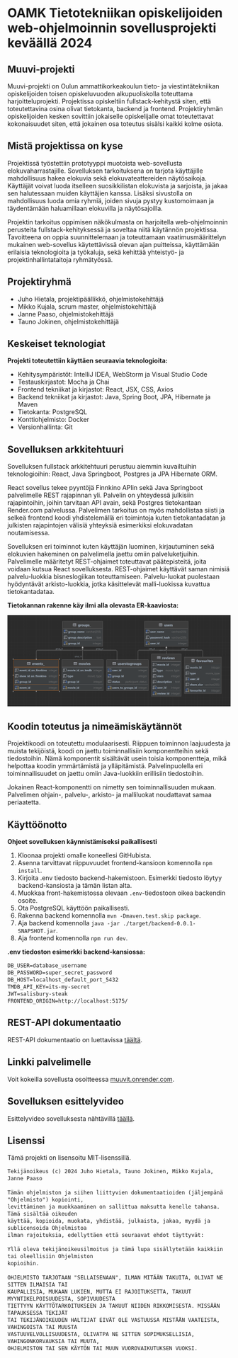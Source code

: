 # OAMK Tietotekniikan opiskelijoiden web-ohjelmoinnin sovellusprojekti keväällä 2024

## Muuvi-projekti

Muuvi-projekti on Oulun ammattikorkeakoulun tieto- ja viestintätekniikan opiskelijoiden toisen opiskeluvuoden
alkupuoliskolla toteuttama harjoitteluprojekti.
Projektissa opiskeltiin fullstack-kehitystä siten, että toteutettavina osina olivat tietokanta, backend ja frontend.
Projektiryhmän opiskelijoiden kesken sovittiin jokaiselle opiskelijalle omat toteutettavat kokonaisuudet siten, että
jokainen osa toteutus sisälsi kaikki kolme osiota.

## Mistä projektissa on kyse

Projektissä työstettiin prototyyppi muotoista web-sovellusta elokuvaharrastajille. Sovelluksen tarkoituksena on tarjota
käyttäjille mahdollisuus hakea elokuvia sekä elokuvateattereiden näytösaikoja. Käyttäjät voivat luoda itselleen
suosikkilistan elokuvista ja sarjoista, ja jakaa sen halutessaan muiden käyttäjien kanssa. Lisäksi sivustolla on
mahdollisuus luoda omia ryhmiä, joiden sivuja pystyy kustomoimaan ja täydentämään haluamillaan elokuvilla ja
näytösajoilla.

Projektin tarkoitus oppimisen näkökulmasta on harjoitella web-ohjelmoinnin perusteita fullstack-kehityksessä ja soveltaa
niitä käytännön projektissa. Tavoitteena on oppia suunnittelemaan ja toteuttamaan vaatimusmäärittelyn mukainen
web-sovellus käytettävissä olevan ajan puitteissa, käyttämään erilaisia teknologioita ja työkaluja, sekä kehittää
yhteistyö- ja projektinhallintataitoja ryhmätyössä.

## Projektiryhmä

- Juho Hietala, projektipäällikkö, ohjelmistokehittäjä
- Mikko Kujala, scrum master, ohjelmistokehittäjä
- Janne Paaso, ohjelmistokehittäjä
- Tauno Jokinen, ohjelmistokehittäjä

## Keskeiset teknologiat

**Projekti toteutettiin käyttäen seuraavia teknologioita:**

- Kehitysympäristöt: IntelliJ IDEA, WebStorm ja Visual Studio Code
- Testauskirjastot: Mocha ja Chai
- Frontend tekniikat ja kirjastot: React, JSX, CSS, Axios
- Backend tekniikat ja kirjastot: Java, Spring Boot, JPA, Hibernate ja Maven
- Tietokanta: PostgreSQL
- Konttiohjelmisto: Docker
- Versionhallinta: Git

## Sovelluksen arkkitehtuuri

Sovelluksen fullstack arkkitehtuuri perustuu aiemmin kuvailtuihin
teknologioihin: React, Java Springboot, Postgres ja JPA Hibernate ORM.

React sovellus tekee pyyntöjä Finnkino APIin sekä Java Springboot palvelimelle REST rajapinnan yli.
Palvelin on yhteydessä julkisiin rajapintoihin, joihin tarvitaan API avain, sekä Postgres tietokantaan
Render.com palvelussa. Palvelimen tarkoitus on myös mahdollistaa siisti ja selkeä frontend koodi
yhdistelemällä eri toimintoja kuten tietokantadatan ja julkisten rajapintojen välisiä yhteyksiä
esimerkiksi elokuvadatan noutamisessa.

Sovelluksen eri toiminnot kuten käyttäjän luominen, kirjautuminen sekä elokuvien hakeminen on
palvelimella jaettu omiin palveluketjuihin. Palvelimelle määritetyt REST-ohjaimet toteuttavat
päätepisteitä, joita voidaan kutsua React sovelluksesta. REST-ohjaimet käyttävät saman nimisiä
palvelu-luokkia bisneslogiikan toteuttamiseen. Palvelu-luokat puolestaan hyödyntävät arkisto-luokkia,
jotka käsittelevät malli-luokissa kuvattua tietokantadataa.

**Tietokannan rakenne käy ilmi alla olevasta ER-kaaviosta:**

![ER-kaavio](./Suunnitelmat/ER-kaavio.png)

## Koodin toteutus ja nimeämiskäytännöt

Projektikoodi on toteutettu modulaarisesti. Riippuen toiminnon laajuudesta ja muista tekijöistä,
koodi on jaettu toiminnallisiin komponentteihin sekä tiedostoihin. Nämä komponentit sisältävät
usein toisia komponentteja, mikä helpottaa koodin ymmärtämistä ja ylläpitämistä. Palvelinpuolella
eri toiminnallisuudet on jaettu omiin Java-luokkiin erillisiin tiedostoihin.

Jokainen React-komponentti on nimetty sen toiminnallisuuden mukaan. Palvelimen ohjain-, palvelu-, arkisto-
ja malliluokat noudattavat samaa periaatetta.

## Käyttöönotto

**Ohjeet sovelluksen käynnistämiseksi paikallisesti**

1. Kloonaa projekti omalle koneellesi GitHubista.
2. Asenna tarvittavat riippuvuudet frontend-kansioon komennolla `npm install`.
3. Kirjoita .env tiedosto backend-hakemistoon. Esimerkki tiedosto löytyy
   backend-kansiosta ja tämän listan alta.
4. Muokkaa front-hakemistossa olevaan `.env`-tiedostoon oikea backendin osoite.
5. Ota PostgreSQL käyttöön paikallisesti.
6. Rakenna backend komennolla `mvn -Dmaven.test.skip package`.
7. Aja backend komennolla `java -jar ./target/backend-0.0.1-SNAPSHOT.jar`.
8. Aja frontend komennolla `npm run dev`.

**.env tiedoston esimerkki backend-kansiossa:**

```dotenv
DB_USER=database_username
DB_PASSWORD=super_secret_password
DB_HOST=localhost_default_port_5432
TMDB_API_KEY=its-my-secret
JWT=salisbury-steak
FRONTEND_ORIGIN=http://localhost:5175/
```

## REST-API dokumentaatio

REST-API dokumentaatio on luettavissa [täältä](https://documenter.getpostman.com/view/31007978/2sA3Bt3A1n).

## Linkki palvelimelle

Voit kokeilla sovellusta osoitteessa [muuvit.onrender.com](https://muuvit.onrender.com/).

## Sovelluksen esittelyvideo

Esittelyvideo sovelluksesta
nähtävillä [täällä](https://oamk-my.sharepoint.com/:v:/g/personal/c3kumi03_students_oamk_fi/EVdW_A_piQlMuFvIwI8sdQsBL-o0pWKsqHPgHfaCceguAw?e=DJczF8).

## Lisenssi

Tämä projekti on lisensoitu MIT-lisenssillä. 

```
Tekijänoikeus (c) 2024 Juho Hietala, Tauno Jokinen, Mikko Kujala, Janne Paaso

Tämän ohjelmiston ja siihen liittyvien dokumentaatioiden (jäljempänä "Ohjelmisto") kopiointi,
levittäminen ja muokkaaminen on sallittua maksutta kenelle tahansa. Tämä sisältää oikeuden
käyttää, kopioida, muokata, yhdistää, julkaista, jakaa, myydä ja sublicensoida Ohjelmistoa
ilman rajoituksia, edellyttäen että seuraavat ehdot täyttyvät:

Yllä oleva tekijänoikeusilmoitus ja tämä lupa sisällytetään kaikkiin tai oleellisiin Ohjelmiston
kopioihin.

OHJELMISTO TARJOTAAN "SELLAISENAAN", ILMAN MITÄÄN TAKUITA, OLIVAT NE SITTEN ILMAISIA TAI
KAUPALLISIA, MUKAAN LUKIEN, MUTTA EI RAJOITUKSETTA, TAKUUT MYYNTIKELPOISUUDESTA, SOPIVUUDESTA
TIETTYYN KÄYTTÖTARKOITUKSEEN JA TAKUUT NIIDEN RIKKOMISESTA. MISSÄÄN TAPAUKSESSA TEKIJÄT
TAI TEKIJÄNOIKEUDEN HALTIJAT EIVÄT OLE VASTUUSSA MISTÄÄN VAATEISTA, VAHINGOISTA TAI MUUSTA
VASTUUVELVOLLISUUDESTA, OLIVATPA NE SITTEN SOPIMUKSELLISIA, VAHINGONKORVAUKSIA TAI MUUTA,
OHJELMISTON TAI SEN KÄYTÖN TAI MUUN VUOROVAIKUTUKSEN VUOKSI.
```
